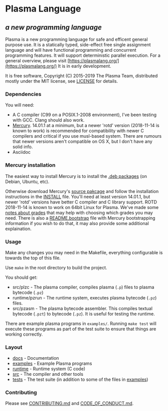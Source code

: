 # Plasma Language
## *a new programming language*

Plasma is a new programming language for safe and efficent general purpose
use.
It is a statically typed, side-effect free single assignment language
and will have functional programming and concurrent programming features.
It will support deterministic parallel execution.
For a general overview, please visit
[https://plasmalang.org/](https://plasmalang.org/)
It is in early development.

It is free software, Copyright (C) 2015-2019 The Plasma Team, distributed
mostly under the MIT license, see [LICENSE](LICENSE) for details.

### Dependencies

You will need:

* A C compiler (C99 on a POSIX.1-2008 environment), I've been testing with
  GCC.  Clang should also work.
* [Mercury](https://www.mercurylang.org/).  14.01.1 at a minimum,
  but a newer 'rotd' version (2018-11-14 is known to work) is recommended
  for compatibility with newer C compilers and critical if you use
  musl-based system.
  There are rumours that newer versions aren't compatible on OS X,
  but I don't have any solid info.
* Asciidoc

### Mercury installation

The easiest way to install Mercury is to install the
[.deb packages](https://dl.mercurylang.org/deb/) (on Debian, Ubuntu, etc).

Otherwise download Mercury's [source pakcage](https://dl.mercurylang.org)
and follow the
installation instructions in the
[INSTALL](https://github.com/Mercury-Language/mercury/blob/master/.INSTALL.in)
file.
You'll need at least version 14.01.1, but newer 'rotd' versions have better
C compiler and C library support.
ROTD 2018-11-14 is known to work on 64bit Linux for Plasma.
We've made some
[notes about grades](https://plasmalang.org/docs/grades.html)
that may help with choosing which grades you may need.
There is also a
[README.bootstrap](https://github.com/Mercury-Language/mercury/blob/master/README.bootstrap)
file with Mercury bootstrapping information if you wish to do that, it may
also provide some additional explaination.

### Usage

Make any changes you may need in the Makefile, everything configurable is
towards the top of this file.

Use ```make``` in the root directory to build the project.

You should get:

* src/plzc - The plasma compiler, compiles plasma (```.p```) files to
  plasma bytecode (```.pz```)
* runtime/pzrun - The runtime system, executes plasma bytecode (```.pz```)
  files.
* src/pzasm - The plasma bytecode assembler.  This compiles textual bytecode
  (```.pzt```) to bytecode (```.pz```).  It is useful for testing the
  runtime.

There are example plasma programs in ```examples/```.  Running ```make
test``` will execute these programs as part of the test suite to ensure that
things are working correctly.

### Layout

* [docs](docs) - Documentation
* [examples](examples) - Example Plasma programs
* [runtime](runtime) - Runtime system (C code)
* [src](src) - The compiler and other tools
* [tests](tests) - The test suite (in addition to some of the files in
  [examples](examples))

### Contributing

Please see [CONTRIBUTING.md](CONTRIBUTING.md) and
[CODE_OF_CONDUCT.md](CODE_OF_CONDUCT.md).

